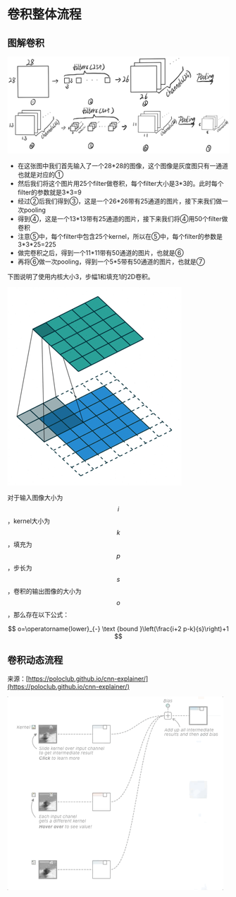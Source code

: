 # 卷积整体流程

## 图解卷积

![](../.gitbook/assets/img_0262.jpeg)

* 在这张图中我们首先输入了一个28\*28的图像，这个图像是灰度图只有一通道也就是对应的①
* 然后我们将这个图片用25个filter做卷积，每个filter大小是3\*3的。此时每个filter的参数就是3\*3=9
* 经过②后我们得到③，这是一个26\*26带有25通道的图片，接下来我们做一次pooling
* 得到④，这是一个13\*13带有25通道的图片，接下来我们将④用50个filter做卷积
* 注意⑤中，每个filter中包含25个kernel，所以在⑤中，每个filter的参数是3\*3\*25=225
* 做完卷积之后，得到一个11\*11带有50通道的图片，也就是⑥
* 再将⑥做一次pooling，得到一个5\*5带有50通道的图片，也就是⑦

下图说明了使用内核大小3，步幅1和填充1的2D卷积。

![](../.gitbook/assets/fig1.gif)

对于输入图像大小为$$i$$，kernel大小为$$k$$，填充为$$p$$，步长为$$s$$，卷积的输出图像的大小为$$o$$，那么存在以下公式：

$$
o=\operatorname{lower}_{-} \text {bound }\left(\frac{i+2 p-k}{s}\right)+1
$$

## 卷积动态流程

来源：[https://poloclub.github.io/cnn-explainer/](https://poloclub.github.io/cnn-explainer/)

![](../.gitbook/assets/may-09-2020-11-46-54.gif)

